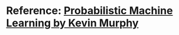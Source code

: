 # Reference: [Probabilistic Machine Learning by Kevin Murphy](https://probml.github.io/pml-book/book1.html)
